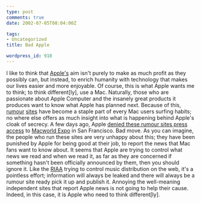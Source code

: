 ```yaml
---
type: post
comments: true
date: 2002-07-05T08:04:00Z

tags:
- Uncategorized
title: Bad Apple

wordpress_id: 910
---
```


I like to think that [Apple's](http://www.apple.com) aim isn't purely to make as much profit as they possibly can, but instead, to enrich humanity with technology that makes our lives easier and more enjoyable. Of course, this is what Apple wants me to think; to think different[ly], use a Mac. Naturally, those who are passionate about Apple Computer and the insanely great products it produces want to know what Apple has planned next. Because of this, [rumour](http://www.macrumors.com/) [sites](http://www.thinksecret.com) have become a staple part of every Mac users surfing habits; no where else offers as much insight into what is happening behind Apple's cloak of secrecy. A few days ago, Apple [denied these rumour sites press access](http://www.thinksecret.com/news/editorialpressaccess.html) to [Macworld Expo](http://www.macworldexpo.com/) in San Francisco. Bad move. As you can imagine, the people who run these sites are very unhappy about this; they have been punished by Apple for being good at their job, to report the news that Mac fans want to know about. It seems that Apple are trying to control what news we read and when we read it, as far as they are concerned if something hasn't been officially announced by them, then you should ignore it. Like the [RIAA](http://www.riaa.org/index.cfm) trying to control music distribution on the web, it's a pointless effort; information will always be leaked and there will always be a rumour site ready pick it up and publish it. Annoying the well-meaning independent sites that report Apple news is not going to help their cause. Indeed, in this case, it is Apple who need to think different[ly].
